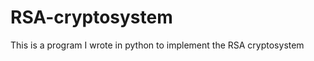 RSA-cryptosystem
================

This is a program I wrote in python to implement the RSA cryptosystem
